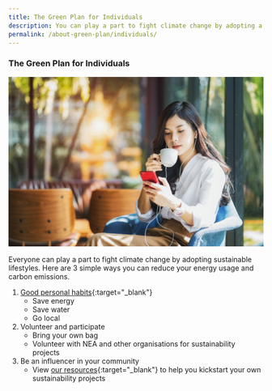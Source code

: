 ```yaml
---
title: The Green Plan for Individuals
description: You can play a part to fight climate change by adopting a sustainable lifestyle and habits. Learn how you can help with the Green Plan for Individuals. 
permalink: /about-green-plan/individuals/
---
```


### The Green Plan for Individuals

![The Green Plan For Individuals](/images/greenplan/gp_individual.jpg)

Everyone can play a part to fight climate change by adopting sustainable lifestyles. Here are 3 simple ways you can reduce your energy usage and carbon emissions.

1. [Good personal habits](https://www.mse.gov.sg/take-action/individuals){:target="_blank"}
	- Save energy
	- Save water
	- Go local
2. Volunteer and participate
	- Bring your own bag
	- Volunteer with NEA and other organisations for sustainability projects
3. Be an influencer in your community
	- View [our resources](https://www.mse.gov.sg/resources/){:target="_blank"} to help you kickstart your own sustainability projects 

